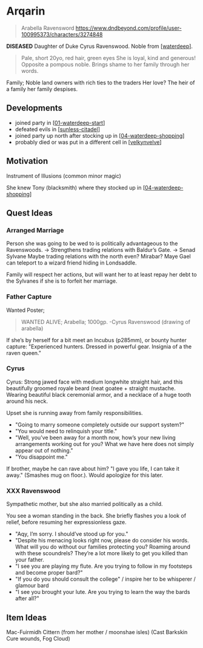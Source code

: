 # Arqarin
> Arabella Ravensword
https://www.dndbeyond.com/profile/user-100995373/characters/3274848

**DISEASED** Daughter of Duke Cyrus Ravenswood. Noble from [[waterdeep]].

> Pale, short 20yo, red hair, green eyes
> She is loyal, kind and generous! Opposite a pompous noble.
> Brings shame to her family through her words.

Family; Noble land owners with rich ties to the traders
Her love? The heir of a family her family despises.

## Developments
- joined party in [[01-waterdeep-start]]
- defeated evils in [[sunless-citadel]]
- joined party up north after stocking up in [[04-waterdeep-shopping]]
- probably died or was put in a different cell in [[velkynvelve]]

## Motivation
Instrument of Illusions (common minor magic)

She knew Tony (blacksmith) where they stocked up in [[04-waterdeep-shopping]]

## Quest Ideas
### Arranged Marriage
Person she was going to be wed to is politically advantageous to the Ravenswoods.
-> Strengthens trading relations with Baldur’s Gate.
-> Senad Sylvane
Maybe trading relations with the north even?
Mirabar? Maye Gael can teleport to a wizard friend hiding in Londsaddle.

Family will respect her actions, but will want her to at least repay her debt to the Sylvanes if she is to forfeit her marriage.

### Father Capture
Wanted Poster;
> WANTED ALIVE; Arabella; 1000gp. -Cyrus Ravenswood (drawing of arabella)

If she’s by herself for a bit meet an Incubus (p285mm), or bounty hunter capture:
"Experienced hunters. Dressed in powerful gear. Insignia of a the raven queen."

### Cyrus
Cyrus: Strong jawed face with medium longwhite straight hair, and this beautifully groomed royale beard (neat goatee + straight mustache. Wearing beautiful black ceremonial armor, and a necklace of a huge tooth around his neck.

Upset she is running away from family responsibilities.

- "Going to marry someone completely outside our support system?"
- "You would need to relinquish your title."
- "Well, you’ve been away for a month now, how’s your new living arrangements working out for you? What we have here does not simply appear out of nothing."
- "You disappoint me."

If brother, maybe he can rave about him?
"I gave you life, I can take it away." (Smashes mug on floor.).
Would apologize for this later.


### XXX Ravenswood
Sympathetic mother, but she also married politically as a child.

You see a woman standing in the back. She briefly flashes you a look of relief, before resuming her expressionless gaze.

- "Aqy, I’m sorry. I should’ve stood up for you."
- "Despite his menacing looks right now, please do consider his words. What will you do without our families protecting you? Roaming around with these scoundrels? They’re a lot more likely to get you killed than your father.
- "I see you are playing my flute. Are you trying to follow in my footsteps and become proper bard?"
- "If you do you should consult the college" / inspire her to be whisperer / glamour bard
- "I see you brought your lute. Are you trying to learn the way the bards after all?"


## Item Ideas
Mac-Fuirmidh Cittern (from her mother / moonshae isles)
(Cast Barkskin Cure wounds, Fog Cloud)

[//begin]: # "Autogenerated link references for markdown compatibility"
[waterdeep]: ../waterdeep/waterdeep "Waterdeep"
[01-waterdeep-start]: ../recaps/01-waterdeep-start "01-waterdeep-start"
[sunless-citadel]: ../waterdeep/sunless-citadel "Sunless Citadel"
[04-waterdeep-shopping]: ../recaps/04-waterdeep-shopping "04-waterdeep-shopping"
[velkynvelve]: ../underdark/velkynvelve "Velkynvelve"
[//end]: # "Autogenerated link references"
